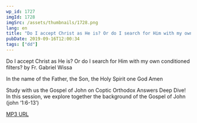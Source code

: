 ```yaml
---
wp_id: 1727
imgId: 1728
imgSrc: /assets/thumbnails/1728.png
lang: en
title: "Do I accept Christ as He is? Or do I search for Him with my own conditioned filters?"
pubDate: 2019-09-16T12:00:34
tags: ["dd"]
---
```

<!-- page: 6 -->

<p>Do I accept Christ as He is? Or do I search for Him with my own conditioned filters? by Fr. Gabriel Wissa</p>
<p>In the name of the Father, the Son, the Holy Spirit one God Amen</p>
<p>Study with us the Gospel of John on Coptic Orthodox Answers Deep Dive! In this session, we explore together the background of the Gospel of John (john ‘1:6-13’)</p>
<p><a href="https://drive.google.com/open?id=1Ne6vkFig1FKsDrQZELTI1ICasZ1-W3SY">MP3 URL</a></p>
